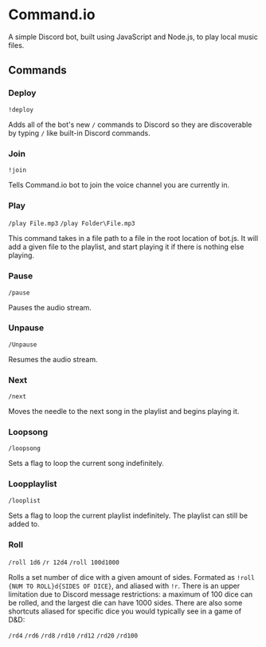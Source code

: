 # Command.io
A simple Discord bot, built using JavaScript and Node.js, to play local music files.

## Commands
### Deploy
`!deploy`

Adds all of the bot's new `/` commands to Discord so they are discoverable by typing `/` like built-in Discord commands.
### Join
`!join`

Tells Command.io bot to join the voice channel you are currently in.
### Play
`/play File.mp3`
`/play Folder\File.mp3`

This command takes in a file path to a file in the root location of bot.js. It will add a given file to the playlist, and start playing it if there is nothing else playing.
### Pause
`/pause`

Pauses the audio stream.
### Unpause
`/Unpause`

Resumes the audio stream.
### Next
`/next`

Moves the needle to the next song in the playlist and begins playing it.
### Loopsong
`/loopsong`

Sets a flag to loop the current song indefinitely.
### Loopplaylist
`/looplist`

Sets a flag to loop the current playlist indefinitely. The playlist can still be added to.
### Roll
`/roll 1d6`
`/r 12d4`
`/roll 100d1000`

Rolls a set number of dice with a given amount of sides. Formated as `!roll {NUM TO ROLL}d{SIDES OF DICE}`, and aliased with `!r`.
There is an upper limitation due to Discord message restrictions: a maximum of 100 dice can be rolled, and the largest die can have 1000 sides.
There are also some shortcuts aliased for specific dice you would typically see in a game of D&D:

`/rd4`
`/rd6`
`/rd8`
`/rd10`
`/rd12`
`/rd20`
`/rd100`
